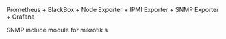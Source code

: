 Prometheus + BlackBox + Node Exporter + IPMI Exporter + SNMP Exporter + Grafana

SNMP include module for mikrotik
s
